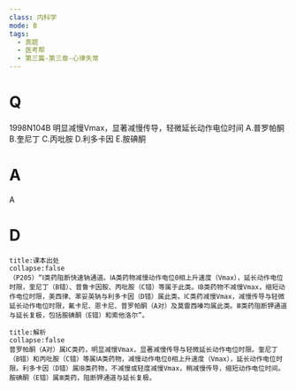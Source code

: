 ```yaml
---
class: 内科学
mode: B
tags:
  - 真题
  - 医考帮
  - 第三篇-第三章-心律失常
---
```


# Q
1998N104B 明显减慢Vmax，显著减慢传导，轻微延长动作电位时间
A.普罗帕酮
B.奎尼丁
C.丙吡胺
D.利多卡因
E.胺碘酮

# A
A
# D
```ad-note
title:课本出处
collapse:false
（P205）“Ⅰ类药阻断快速钠通道。ⅠA类药物减慢动作电位0相上升速度（Vmax），延长动作电位时限，奎尼丁（B错）、普鲁卡因胺、丙吡胺（C错）等属于此类。ⅠB类药物不减慢Vmax，缩短动作电位时限，美西律、苯妥英钠与利多卡因（D错）属此类。ⅠC类药减慢Vmax，减慢传导与轻微延长动作电位时限，氟卡尼、恩卡尼、普罗帕酮（A对）及莫雷西嗪均属此类。Ⅲ类药阻断钾通道与延长复极，包括胺碘酮（E错）和索他洛尔”。
```

```ad-summary
title:解析
collapse:false
普罗帕酮（A对）属ⅠC类药，明显减慢Vmax，显著减慢传导与轻微延长动作电位时限。奎尼丁（B错）和丙吡胺（C错）等属ⅠA类药物，减慢动作电位0相上升速度（Vmax），延长动作电位时限。利多卡因（D错）属ⅠB类药物，不减慢或轻度减慢Vmax，稍减慢传导，缩短动作电位时间。胺碘酮（E错）属Ⅲ类药，阻断钾通道与延长复极。
```

